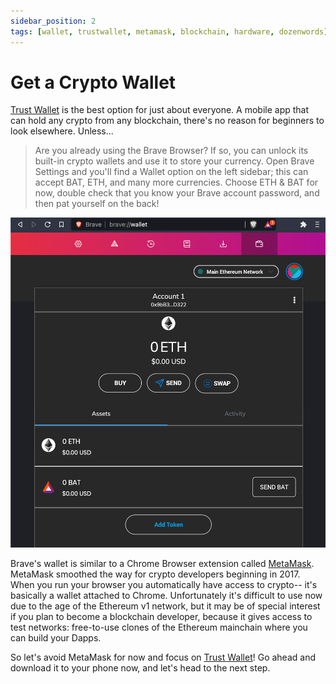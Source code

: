 ```yaml
---
sidebar_position: 2
tags: [wallet, trustwallet, metamask, blockchain, hardware, dozenwords]
---
```


# Get a Crypto Wallet

[Trust Wallet](https://trustwallet.com/deeplink/) is the best option for just about everyone.  A mobile app that can hold any crypto from any blockchain, there's no reason for beginners to look elsewhere. Unless...

> Are you already using the Brave Browser? If so, you can unlock its built-in crypto wallets and use it to store your currency. Open Brave Settings and you'll find a Wallet option on the left sidebar; this can accept BAT, ETH, and many more currencies. Choose ETH & BAT for now, double check that you know your Brave account password, and then pat yourself on the back! 

![Brave Wallet screen](./imgs/BraveWallet.png)


Brave's wallet is similar to a Chrome Browser extension called [MetaMask](https://en.wikipedia.org/wiki/MetaMask).
MetaMask smoothed the way for crypto developers beginning in 2017. When you run your browser you automatically have access to crypto--  it's basically a wallet attached to Chrome. Unfortunately it's difficult to use now due to the age of the Ethereum v1 network, but it may be of special interest if you plan to become a blockchain developer, because it gives access to test networks: free-to-use clones of the Ethereum mainchain where you can build your Dapps.

So let's avoid MetaMask for now and focus on [Trust Wallet](https://trustwallet.com/deeplink/)! Go ahead and download it to your phone now, and let's head to the next step.
